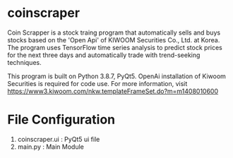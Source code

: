 # coinscraper

Coin Scrapper is a stock traing program that automatically sells and buys stocks based on the 'Open Api' of KIWOOM Securities Co., Ltd. at Korea. The program uses TensorFlow time series analysis to predict stock prices for the next three days and automatically trade with trend-seeking techniques.

This program is built on Python 3.8.7, PyQt5.
OpenAi installation of Kiwoom Securities is required for code use.
For more information, visit https://www3.kiwoom.com/nkw.templateFrameSet.do?m=m1408010600

File Configuration
============================
1. coinscraper.ui : PyQt5 ui file
2. main.py : Main Module
